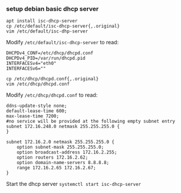 [//]: # (tags: dhcp isc-dhcp-server)
### setup debian basic dhcp server
```
apt install isc-dhcp-server
cp /etc/default/isc-dhcp-server{,.original}
vim /etc/default/isc-dhp-server
```
Modify `/etc/default/isc-dhcp-server` to read:
```
DHCPDv4_CONF=/etc/dhcp/dhcpd.conf
DHCPDv4_PID=/var/run/dhcpd.pid
INTERFACESv4="eth0"
INTERFACESv6=""
```
```
cp /etc/dhcp/dhcpd.conf{,.original}
vim /etc/dhcp/dhcpd.conf
```
Modify `/etc/dhcp/dhcpd.conf` to read:
```
ddns-update-style none;
default-lease-time 600;
max-lease-time 7200;
#no service will be provided at the following empty subnet entry
subnet 172.16.248.0 netmask 255.255.255.0 {
}

subnet 172.16.2.0 netmask 255.255.255.0 {
    option subnet-mask 255.255.255.0;
    option broadcast-address 172.16.2.255;
    option routers 172.16.2.62;
    option domain-name-servers 8.8.8.8;
    range 172.16.2.65 172.16.2.67;
}
```
Start the dhcp server
`systemctl start isc-dhcp-server`
